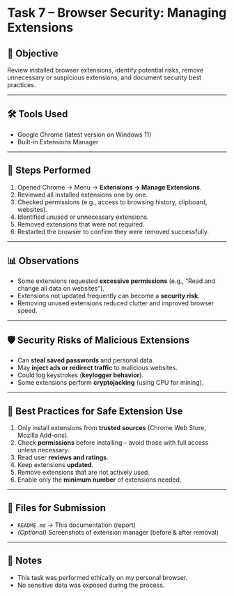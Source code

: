 # Task 7 – Browser Security: Managing Extensions

## 🎯 Objective
Review installed browser extensions, identify potential risks, remove unnecessary or suspicious extensions, and document security best practices.

---

## 🛠 Tools Used
- Google Chrome (latest version on Windows 11)  
- Built-in Extensions Manager  

---

## 🧪 Steps Performed
1. Opened Chrome → Menu → **Extensions → Manage Extensions**.  
2. Reviewed all installed extensions one by one.  
3. Checked permissions (e.g., access to browsing history, clipboard, websites).  
4. Identified unused or unnecessary extensions.  
5. Removed extensions that were not required.  
6. Restarted the browser to confirm they were removed successfully.  

---

## 📊 Observations
- Some extensions requested **excessive permissions** (e.g., “Read and change all data on websites”).  
- Extensions not updated frequently can become a **security risk**.  
- Removing unused extensions reduced clutter and improved browser speed.  

---

## 🛡 Security Risks of Malicious Extensions
- Can **steal saved passwords** and personal data.  
- May **inject ads or redirect traffic** to malicious websites.  
- Could log keystrokes (**keylogger behavior**).  
- Some extensions perform **cryptojacking** (using CPU for mining).  

---

## 🔑 Best Practices for Safe Extension Use
1. Only install extensions from **trusted sources** (Chrome Web Store, Mozilla Add-ons).  
2. Check **permissions** before installing – avoid those with full access unless necessary.  
3. Read user **reviews and ratings**.  
4. Keep extensions **updated**.  
5. Remove extensions that are not actively used.  
6. Enable only the **minimum number** of extensions needed.  

---

## 📂 Files for Submission
- `README.md` → This documentation (report)  
- *(Optional)* Screenshots of extension manager (before & after removal)  

---

## 📌 Notes
- This task was performed ethically on my personal browser.  
- No sensitive data was exposed during the process.  
